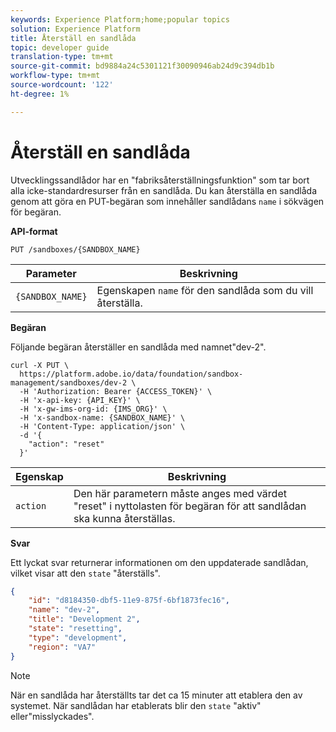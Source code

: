 ```yaml
---
keywords: Experience Platform;home;popular topics
solution: Experience Platform
title: Återställ en sandlåda
topic: developer guide
translation-type: tm+mt
source-git-commit: bd9884a24c5301121f30090946ab24d9c394db1b
workflow-type: tm+mt
source-wordcount: '122'
ht-degree: 1%

---
```



# Återställ en sandlåda

Utvecklingssandlådor har en &quot;fabriksåterställningsfunktion&quot; som tar bort alla icke-standardresurser från en sandlåda. Du kan återställa en sandlåda genom att göra en PUT-begäran som innehåller sandlådans `name` i sökvägen för begäran.

**API-format**

```http
PUT /sandboxes/{SANDBOX_NAME}
```

| Parameter | Beskrivning |
| --- | --- |
| `{SANDBOX_NAME}` | Egenskapen `name` för den sandlåda som du vill återställa. |

**Begäran**

Följande begäran återställer en sandlåda med namnet&quot;dev-2&quot;.

```shell
curl -X PUT \
  https://platform.adobe.io/data/foundation/sandbox-management/sandboxes/dev-2 \
  -H 'Authorization: Bearer {ACCESS_TOKEN}' \
  -H 'x-api-key: {API_KEY}' \
  -H 'x-gw-ims-org-id: {IMS_ORG}' \
  -H 'x-sandbox-name: {SANDBOX_NAME}' \
  -H 'Content-Type: application/json' \
  -d '{
    "action": "reset"
  }'
```

| Egenskap | Beskrivning |
| --- | --- |
| `action` | Den här parametern måste anges med värdet &quot;reset&quot; i nyttolasten för begäran för att sandlådan ska kunna återställas. |

**Svar**

Ett lyckat svar returnerar informationen om den uppdaterade sandlådan, vilket visar att den `state` &quot;återställs&quot;.

```json
{
    "id": "d8184350-dbf5-11e9-875f-6bf1873fec16",
    "name": "dev-2",
    "title": "Development 2",
    "state": "resetting",
    "type": "development",
    "region": "VA7"
}
```

>[!NOTE]
>
>När en sandlåda har återställts tar det ca 15 minuter att etablera den av systemet. När sandlådan har etablerats blir den `state` &quot;aktiv&quot; eller&quot;misslyckades&quot;.